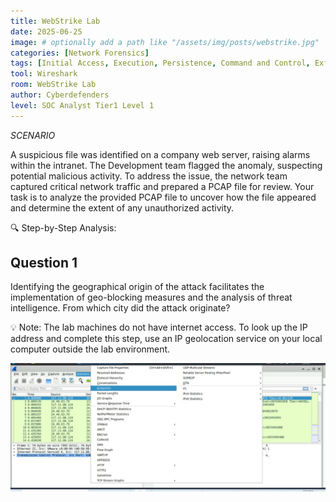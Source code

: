 ```yaml
---
title: WebStrike Lab
date: 2025-06-25
image: # optionally add a path like "/assets/img/posts/webstrike.jpg"
categories: [Network Forensics]
tags: [Initial Access, Execution, Persistence, Command and Control, Exfiltration]
tool: Wireshark
room: WebStrike Lab
author: Cyberdefenders
level: SOC Analyst Tier1 Level 1
---
```


*SCENARIO*

A suspicious file was identified on a company web server, raising alarms within the intranet. The Development team flagged the anomaly, suspecting potential malicious activity. To address the issue, the network team captured critical network traffic and prepared a PCAP file for review.
Your task is to analyze the provided PCAP file to uncover how the file appeared and determine the extent of any unauthorized activity.

🔍 Step-by-Step Analysis:

<h2>Question 1</h2>
Identifying the geographical origin of the attack facilitates the implementation of geo-blocking measures and the analysis of threat intelligence. From which city did the attack originate?

💡 Note: The lab machines do not have internet access. To look up the IP address and complete this step, use an IP geolocation service on your local computer outside the lab environment.


![](/assets/images/posts/web1.jpg)



